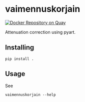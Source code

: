 # vaimennuskorjain

[![Docker Repository on Quay](https://quay.io/repository/fmi/cliart/status "Docker Repository on Quay")](https://quay.io/repository/fmi/cliart)

Attenuation correction using pyart.


## Installing

```shell
pip install .
```


## Usage

See

```shell
vaimennuskorjain --help
```